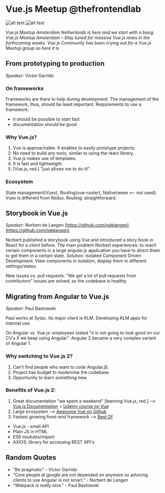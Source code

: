 # Vue.js Meetup @thefrontendlab

![alt text](https://vuejs.org/images/logo.png)
![alt text](https://secure.meetupstatic.com/photos/event/9/7/c/8/highres_459758856.jpeg)

_Vue.js Meetup Amsterdam Netherlands is here and we start with a bang. Vue.js Meetup Amsterdam – Stay tuned for massive Vue.js news in the furthcoming weeks. Vue.js Community has been crying out for a Vue.js Meetup group so here it is_

## From prototyping to production

_Speaker_: Victor Garrido

### On frameworks

Frameworks are there to help during development. The management of the framework, thus, should be least important. Requirements to use a framework: 
+ it should be possible to start fast
+ documentation should be good

### Why Vue.js?

1. Vue is approachable. It enables to easily prototype projects.
2. No need to build any tools, similar to using the react library. 
3. Vue.js makes use of templates. 
4. It is fast and lightweight.
5. [Vue.js, red.] "just allows me to do it!"

### Ecosystem

State management(Vuex), Routing(vue-router), Native(weex <-- not used).
Vuex is different from Redux. Routing: straightforward. 



## Storybook in Vue.js

_Speaker_: Norbert de Langen
[https://github.com/ndelangen](https://github.com/ndelangen)

Norbert published a storybook using Vue and introduced a story book in React for a client before. The main problem Norbert experiences: to reach certain components in a large angular.js application you have to direct them to get them in a certain state. Solution: Isolated Component Driven Development. View components in isolation, display them in different settings/states. 

New issues vs. pull requests. "We get a lot of pull requests from contributors" Issues are solved, so the codebase is healthy. 



## Migrating from Angular to Vue.js
_Speaker_: Paul Bastowski

Paul works at Sytac. Its major client is KLM. Developing KLM apps for internal use. 

On Angular vs. Vue.js: employees stated "it is not going to look good on our CV's if we keep using Angular". Angular 2 became a very complex variant of Angular 1.

### Why switching to Vue.js 2?

1. Can't find people who want to code  Angular.jS. 
2. Project has budget to modernise the codebase. 
3. Opportunity to learn something new. 

### Benefits of Vue.js 2:
1. Great documentation "we spent a weekend" [learning Vue.js, red.] --> [Vue.js Documentation](https://vuejs.org/) + [Udemy course on Vue](https://www.udemy.com/vuejs-2-the-complete-guide/)
2. Large ecosystem --> [Awesome Vue on Github](https://github.com/vuejs/awesome-vue)
3. Fastest growing front-end framework --> [Best Of](https://bestof.js.org/tags/framework/trending/this-month)

* Vue.js - small API
* Plain JS in HTML
* ES6 modules/import
* AXIOS: library for accessing REST API's 

## Random Quotes

* "Be pragmatic" - Victor Garrido
* "Core people at google are not depended on anymore so advicing clients to use Angular is not smart." - Norbert de Langen
* "Webpack is really nice." - Paul Bastowski
